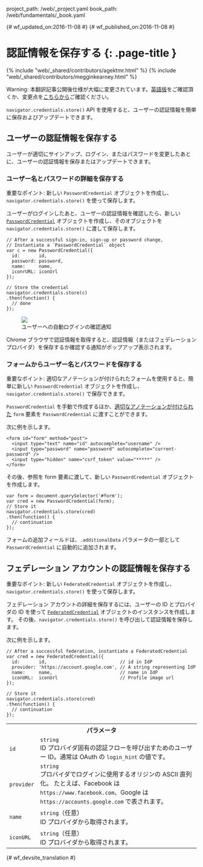 project_path: /web/_project.yaml
book_path: /web/fundamentals/_book.yaml

{# wf_updated_on:2016-11-08 #}
{# wf_published_on:2016-11-08 #}

# 認証情報を保存する {: .page-title }

{% include "web/_shared/contributors/agektmr.html" %}
{% include "web/_shared/contributors/megginkearney.html" %}

Warning: 本翻訳記事公開後仕様が大幅に変更されています。[英語版](?hl=en)をご確認頂くか、変更点を[こちらから](https://developers.google.com/web/updates/2017/06/credential-management-updates)ご確認ください。

`navigator.credentials.store()` API を使用すると、ユーザーの認証情報を簡単に保存およびアップデートできます。



##  ユーザーの認証情報を保存する

ユーザーが適切にサインアップ、ログイン、またはパスワードを変更したあとに、ユーザーの認証情報を保存またはアップデートできます。


###  ユーザー名とパスワードの詳細を保存する

重要なポイント: 新しい `PasswordCredential` オブジェクトを作成し、`navigator.credentials.store()` を使って保存します。


ユーザーがログインしたあと、ユーザーの認証情報を確認したら、新しい [`PasswordCredential`](https://developer.mozilla.org/en-US/docs/Web/API/PasswordCredential) オブジェクトを作成し、そのオブジェクトを `navigator.credentials.store()` に渡して保存します。



    // After a successful sign-in, sign-up or password change,
    // Instantiate a `PasswordCredential` object
    var c = new PasswordCredential({
      id:       id,
      password: password,
      name:     name,
      iconrURL: iconUrl
    });

    // Store the credential
    navigator.credentials.store(c)
    .then(function() {
      // done
    });


<figure class="attempt-right">
  <img src="imgs/store-credential.png">
  <figcaption>ユーザーへの自動ログインの確認通知</figcaption>
</figure>

Chrome ブラウザで認証情報を取得すると、認証情報（またはフェデレーション プロバイダ）を保存するか確認する通知がポップアップ表示されます。



<div class="clearfix"></div>

###  フォームからユーザー名とパスワードを保存する

重要なポイント: 適切なアノテーションが付けられたフォームを使用すると、簡単に新しい `PasswordCredential` オブジェクトを作成し、`navigator.credentials.store()` で保存できます。


`PasswordCredential` を手動で作成するほか、[適切なアノテーションが付けられた](https://html.spec.whatwg.org/multipage/forms.html#autofill) `form` 要素を `PasswordCredential` に渡すことができます。



次に例を示します。

    <form id="form" method="post">
      <input type="text" name="id" autocomplete="username" />
      <input type="password" name="password" autocomplete="current-password" />
      <input type="hidden" name="csrf_token" value="*****" />
    </form>

その後、参照を form 要素に渡して、新しい `PasswordCredential` オブジェクトを作成します。


    var form = document.querySelector('#form');
    var cred = new PasswordCredential(form);
    // Store it
    navigator.credentials.store(cred)
    .then(function() {
      // continuation
    });

フォームの追加フィールドは、`.additionalData` パラメータの一部として `PasswordCredential` に自動的に追加されます。



##  フェデレーション アカウントの認証情報を保存する

重要なポイント: 新しい `FederatedCredential` オブジェクトを作成し、`navigator.credentials.store()` を使って保存します。



フェデレーション アカウントの詳細を保存するには、ユーザーの ID とプロバイダの ID を使って [`FederatedCredential`](https://developer.mozilla.org/en-US/docs/Web/API/FederatedCredential) オブジェクトのインスタンスを作成します。
その後、`navigator.credentials.store()` を呼び出して認証情報を保存します。


次に例を示します。

    // After a successful federation, instantiate a FederatedCredential
    var cred = new FederatedCredential({
      id:       id,                           // id in IdP
      provider: 'https://account.google.com', // A string representing IdP
      name:     name,                         // name in IdP
      iconURL:  iconUrl                       // Profile image url
    });

    // Store it
    navigator.credentials.store(cred)
    .then(function() {
      // continuation
    });

<table class="responsive properties">
  <tbody>
    <tr>
      <th colspan=2>パラメータ</th>
    </tr>
    <tr>
      <td>
        <code>id</code>
      </td>
      <td>
        <code>string</code><br>
        ID プロバイダ固有の認証フローを呼び出すためのユーザー ID。通常は OAuth の  <code>login_hint</code> の値です。</td>
    </tr>
    <tr>
      <td>
        <code>provider</code>
      </td>
      <td>
        <code>string</code><br>
        プロバイダでログインに使用するオリジンの ASCII 直列化。
        たとえば、Facebook は  <code>https://www.facebook.com</code>、Google は  <code>https://accounts.google.com</code> で表されます。</td>
    </tr>
    <tr>
      <td>
        <code>name</code>
      </td>
      <td>
        <code>string</code>（任意）<br>
        ID プロバイダから取得されます。</td>
    </tr>
    <tr>
      <td>
        <code>iconURL</code>
      </td>
      <td>
        <code>string</code>（任意）<br>
        ID プロバイダから取得されます。</td>
    </tr>
  </tbody>
</table>



{# wf_devsite_translation #}
